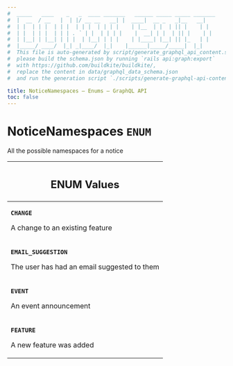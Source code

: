 ```yaml
---
#  _____   ____    _   _  ____ _______   ______ _____ _____ _______
#  |  __  / __   |  | |/ __ __   __| |  ____|  __ _   _|__   __|
#  | |  | | |  | | |  | | |  | | | |    | |__  | |  | || |    | |
#  | |  | | |  | | | . ` | |  | | | |    |  __| | |  | || |    | |
#  | |__| | |__| | | |  | |__| | | |    | |____| |__| || |_   | |
#  |_____/ ____/  |_| _|____/  |_|    |______|_____/_____|  |_|
#  This file is auto-generated by script/generate_graphql_api_content.sh,
#  please build the schema.json by running `rails api:graph:export`
#  with https://github.com/buildkite/buildkite/,
#  replace the content in data/graphql_data_schema.json
#  and run the generation script `./scripts/generate-graphql-api-content.sh`.

title: NoticeNamespaces – Enums – GraphQL API
toc: false
---
```

<!-- vale off -->
<h1 class="has-pills" data-algolia-exclude>
  NoticeNamespaces
  <span class="pill pill--enum pill--normal-case pill--large"><code>ENUM</code></span>
</h1>
<!-- vale on -->


All the possible namespaces for a notice









<table class="responsive-table responsive-table--single-column-rows">
  <thead>
    <th>
      <h2 data-algolia-exclude>ENUM Values</h2>
    </th>
  </thead>
  <tbody>
    <tr><td><p><strong><code>CHANGE</code></strong></p><p>A change to an existing feature</p></td></tr><tr><td><p><strong><code>EMAIL_SUGGESTION</code></strong></p><p>The user has had an email suggested to them</p></td></tr><tr><td><p><strong><code>EVENT</code></strong></p><p>An event announcement</p></td></tr><tr><td><p><strong><code>FEATURE</code></strong></p><p>A new feature was added</p></td></tr>
  </tbody>
</table>
